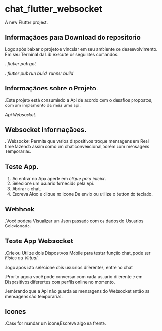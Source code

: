 # chat_flutter_websocket

A new Flutter project.

## Informaçãoes para Download do repositorio

Logo após baixar o projeto e vincular em seu ambiente de desenvolvimento.
Em seu Terminal da Lib execute os seguintes comandos.

. *flutter pub get*


. *flutter pub run build_runner build*

## Informaçãoes sobre o Projeto.

.Este projeto está consumindo a Api de acordo com o desafios propostos,
com um implemento de mais uma api. 

*Api Websocket*.

## Websocket informaçãoes.

. Websocket Permite que varios dispositivos troque mensagens em Real time fazendo assim como um chat convencional,porêm com mensagens Temporarias.

## Teste App.

1. Ao entrar no App aperte em *clique para iniciar*.
2. Selecione um usuario fornecido pela Api.
3. Abrirar o chat.
4. Escreva Algo e clique no icone De envio ou utilize o button do teclado.


##  Webhook

.Você podera Visualizar um Json passado com os dados do Usuarios Selecionado.


## Teste App Websocket  

.Crie ou Utilize dois Dispositvos Mobile para testar função chat, pode ser *Fisico ou Virtual*.


.logo apos isto selecione dois usuarios diferentes, entre no chat.


.Pronto agora você pode conversar com cada usuario diferente e em Dispositivos diferentes  com perfils online no momento. 


.lembrando que a Api não guarda as mensagens do Websocket então as mensagens são temporarias.

## Icones 

.Caso for mandar um icone,Escreva algo na frente.  